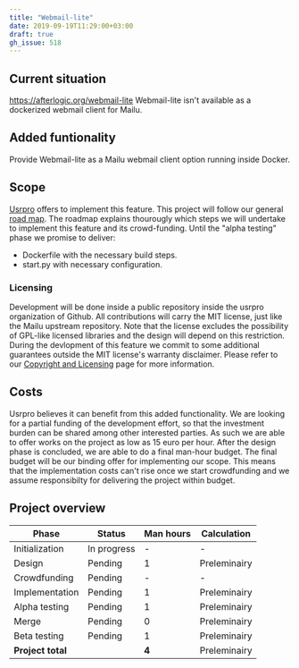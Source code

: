 ```yaml
---
title: "Webmail-lite"
date: 2019-09-19T11:29:00+03:00
draft: true
gh_issue: 518
---
```

## Current situation

https://afterlogic.org/webmail-lite
Webmail-lite isn't available as a dockerized webmail client for Mailu. 

## Added funtionality

Provide Webmail-lite as a Mailu webmail client option running inside Docker.

## Scope

[Usrpro](/about/company/) offers to implement this feature.  This project will follow our general [road map](/about/projects-roadmap). The roadmap explains thourougly which steps we will undertake to implement this feature and its crowd-funding. Until the "alpha testing" phase we promise to deliver:

- Dockerfile with the necessary build steps.
- start.py with necessary configuration.

### Licensing

Development will be done inside a public repository inside the usrpro organization of Github. All contributions will carry the MIT license, just like the Mailu upstream repository. Note that the license excludes the possibility of GPL-like licensed libraries and the design will depend on this restriction. During the devlopment of this feature we commit to some additional guarantees outside the MIT license's warranty disclaimer. Please refer to our [Copyright and Licensing](/about/copyright-and-licensing/) page for more information.

## Costs

Usrpro believes it can benefit from this added functionality. We are looking for a partial funding of the development effort, so that the investment burden can be shared among other interested parties. As such we are able to offer works on the project as low as 15 euro per hour. After the design phase is concluded, we are able to do a final man-hour budget. The final budget will be our binding offer for implementing our scope. This means that the implementation costs can't rise once we start crowdfunding and we assume responsibilty for delivering the project within budget.

## Project overview

| Phase          | Status      | Man hours | Calculation  |
| -------------- | ----------- | --------- | ------------ |
| Initialization | In progress | -         | -            |
| Design         | Pending     | 1         | Preleminairy |
| Crowdfunding   | Pending     | -         | -            |
| Implementation | Pending     | 1         | Preleminairy |
| Alpha testing  | Pending     | 1         | Preleminairy |
| Merge          | Pending     | 0         | Preleminairy |
| Beta testing   | Pending     | 1         | Preleminairy |
| **Project total** |          | **4**     | Preleminairy |
